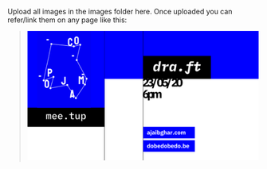 Upload all images in the images folder here. Once uploaded you can refer/link them on any page like this:

> ![alt text](assets/images/download.png)
